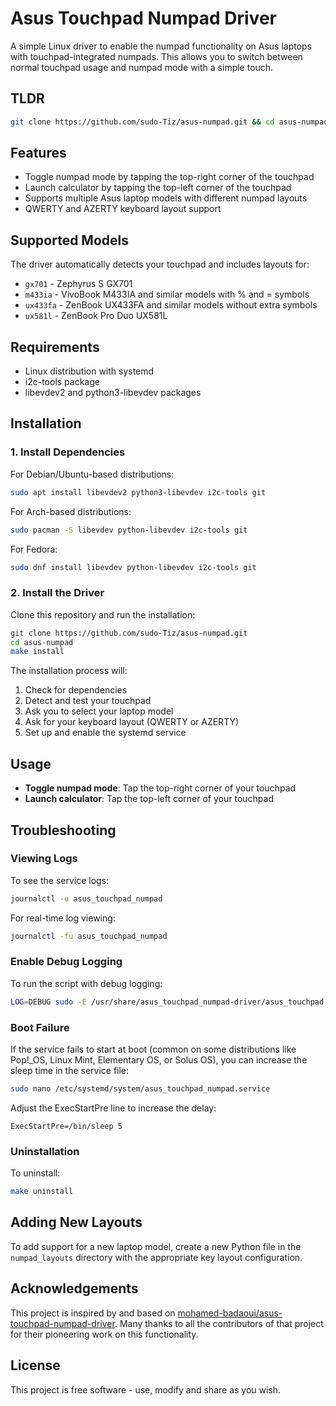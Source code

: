 # Asus Touchpad Numpad Driver

A simple Linux driver to enable the numpad functionality on Asus laptops with touchpad-integrated numpads. This allows you to switch between normal touchpad usage and numpad mode with a simple touch.

## TLDR

```bash
git clone https://github.com/sudo-Tiz/asus-numpad.git && cd asus-numpad && make install
```

## Features

- Toggle numpad mode by tapping the top-right corner of the touchpad
- Launch calculator by tapping the top-left corner of the touchpad
- Supports multiple Asus laptop models with different numpad layouts
- QWERTY and AZERTY keyboard layout support

## Supported Models

The driver automatically detects your touchpad and includes layouts for:

- `gx701` - Zephyrus S GX701
- `m433ia` - VivoBook M433IA and similar models with % and = symbols
- `ux433fa` - ZenBook UX433FA and similar models without extra symbols
- `ux581l` - ZenBook Pro Duo UX581L 

## Requirements

- Linux distribution with systemd
- i2c-tools package
- libevdev2 and python3-libevdev packages

## Installation

### 1. Install Dependencies

For Debian/Ubuntu-based distributions:
```bash
sudo apt install libevdev2 python3-libevdev i2c-tools git
```

For Arch-based distributions:
```bash
sudo pacman -S libevdev python-libevdev i2c-tools git
```

For Fedora:
```bash
sudo dnf install libevdev python-libevdev i2c-tools git
```

### 2. Install the Driver

Clone this repository and run the installation:
```bash
git clone https://github.com/sudo-Tiz/asus-numpad.git
cd asus-numpad
make install
```

The installation process will:
1. Check for dependencies
2. Detect and test your touchpad
3. Ask you to select your laptop model
4. Ask for your keyboard layout (QWERTY or AZERTY)
5. Set up and enable the systemd service

## Usage

- **Toggle numpad mode**: Tap the top-right corner of your touchpad
- **Launch calculator**: Tap the top-left corner of your touchpad

## Troubleshooting

### Viewing Logs

To see the service logs:
```bash
journalctl -u asus_touchpad_numpad
```

For real-time log viewing:
```bash
journalctl -fu asus_touchpad_numpad
```

### Enable Debug Logging

To run the script with debug logging:
```bash
LOG=DEBUG sudo -E /usr/share/asus_touchpad_numpad-driver/asus_touchpad.py
```

### Boot Failure

If the service fails to start at boot (common on some distributions like Pop!_OS, Linux Mint, Elementary OS, or Solus OS), you can increase the sleep time in the service file:

```bash
sudo nano /etc/systemd/system/asus_touchpad_numpad.service
```

Adjust the ExecStartPre line to increase the delay:
```
ExecStartPre=/bin/sleep 5
```

### Uninstallation

To uninstall:
```bash
make uninstall
```

## Adding New Layouts

To add support for a new laptop model, create a new Python file in the `numpad_layouts` directory with the appropriate key layout configuration.

## Acknowledgements

This project is inspired by and based on [mohamed-badaoui/asus-touchpad-numpad-driver](https://github.com/mohamed-badaoui/asus-touchpad-numpad-driver). Many thanks to all the contributors of that project for their pioneering work on this functionality.

## License

This project is free software - use, modify and share as you wish.

